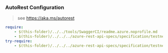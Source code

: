 ### AutoRest Configuration
> see https://aka.ms/autorest

``` yaml
require:
    - $(this-folder)/../../tools/SwaggerCI/readme.azure.noprofile.md
    - $(this-folder)/../../../azure-rest-api-specs/specification/testnewnontypespec/resource-manager/readme.md
try-require:
    - $(this-folder)/../../../azure-rest-api-specs/specification/testnewnontypespec/resource-manager/readme.powershell.md
```
